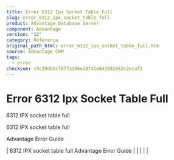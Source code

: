 ```yaml
---
title: Error 6312 Ipx Socket Table Full
slug: error_6312_ipx_socket_table_full
product: Advantage Database Server
component: Advantage
version: "12"
category: Reference
original_path_html: error_6312_ipx_socket_table_full.htm
source: Advantage CHM
tags:
  - error
checksum: c9c39db5c7077ad96e28741e643592662c2ecaf1
---
```


# Error 6312 Ipx Socket Table Full

6312 IPX socket table full

6312 IPX socket table full

Advantage Error Guide

| 6312 IPX socket table full  Advantage Error Guide |  |  |  |  |
